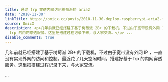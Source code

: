 ```yaml
---
title: 通过 frp 穿透内网访问树莓派的 aria2
date: '2018-11-30'
linkTitle: https://omicx.cc/posts/2018-11-30-deploy-raspberrypi-aria2-frp/
source: OmicX
description: <p>几年前就已经搭建了基于树莓派 2B+ 的下载机，不过由于宽带没有外网 IP ，一直没有实现外网的访问和控制。最近花了几天空闲时间，搭建好基于
  frp 的内网穿透服务。这里把搭建过程记录下来，与大家交流。</p> ...
disable_comments: true
---
```

<p>几年前就已经搭建了基于树莓派 2B+ 的下载机，不过由于宽带没有外网 IP ，一直没有实现外网的访问和控制。最近花了几天空闲时间，搭建好基于 frp 的内网穿透服务。这里把搭建过程记录下来，与大家交流。</p> ...